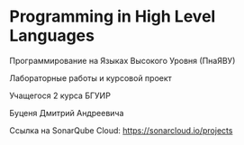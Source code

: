 # Programming in High Level Languages
Программирование на Языках Высокого Уровня (ПнаЯВУ)

Лабораторные работы и курсовой проект

Учащегося 2 курса БГУИР

Буценя Дмитрий Андреевича

Ссылка на SonarQube Cloud:
https://sonarcloud.io/projects
